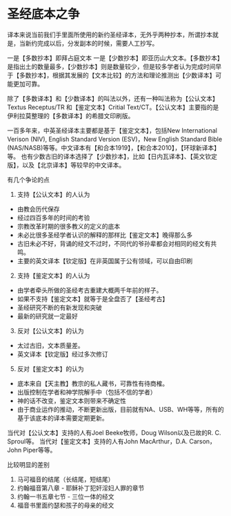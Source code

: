# 圣经底本之争

译本来说当前我们手里面所使用的新约圣经译本，无外乎两种抄本，所谓抄本就是，当新约完成以后，分发副本的时候，需要人工抄写。

一是【多数抄本】即拜占庭文本 一是【少数抄本】即亚历山大文本。【多数抄本】是指出土的数量最多，【少数抄本】则是数量较少，但是较多学者认为完成时间早于【多数抄本】，根据其发展的【文本比较】的方法和理论推测出【少数译本】可能更加可靠。

除了【多数译本】和【少数译本】的叫法以外，还有一种叫法称为【公认文本】Textus Receptus/TR 和【鉴定文本】Critial Text/CT。【公认文本】主要指的是伊利拉莫整理的【多数译本】的希腊文印刷版。

一百多年来，中英圣经译本主要都是基于【鉴定文本】，包括New International Verison (NIV), English Standard Version (ESV)，New English Standard Bible (NAS/NASB)等等。中文译本有【和合本1919】，【和合本2010】，【环球新译本】等。
也有少数古旧的译本选择了【少数抄本】，比如【日内瓦译本】、【英文钦定版】，以及【北京译本】等较早的中文译本。

有几个争论的点

1. 支持【公认文本】的人认为
- 由教会历代保存
- 经过四百多年的时间的考验
- 宗教改革时期的很多教义的定义的底本
- 未必比很多圣经学者认识的解释的那样比【鉴定文本】晚得那么多
- 古旧未必不好，背诵的经文不过时，不同代的爷孙辈都会对相同的经文有共鸣。
- 主要的英文译本【钦定版】在非英国属于公有领域，可以自由印刷

2. 支持【鉴定文本】的人认为
- 由学者牵头所做的圣经考古重建大概两千年前的样子。
- 如果不支持【鉴定文本】就等于是全盘否了【圣经考古】
- 圣经研究不断的有新发现和突破
- 最新的研究就一定最好

3. 反对【公认文本】的认为
- 太过古旧，文本质量差。
- 英文译本【钦定版】经过多次修订

5. 反对【鉴定文本】的认为

- 底本来自【天主教】教宗的私人藏书，可靠性有待商榷。
- 出版控制在学者和神学院解手中（包括不信的学者）
- 神的话不改变，鉴定文本则带来不确定性
- 由于商业运作的推动，不断更新出版，目前就有NA、USB、WH等等，所有的基于该底本的译本需要定期更新。

当代对【公认文本】支持的人有Joel Beeke牧师，Doug Wilson以及已故的R. C. Sproul等。
当代对【鉴定文本】支持的人有John MacArthur，D.A. Carson，John Piper等等。

比较明显的差别

1. 马可福音的结尾（长结尾，短结尾）
2. 约翰福音第八章 - 耶稣补丁犯奸淫妇人罪的章节
3. 约翰一书五章七节 - 三位一体的经文
4. 福音书里面约瑟和孩子的母亲的经文
